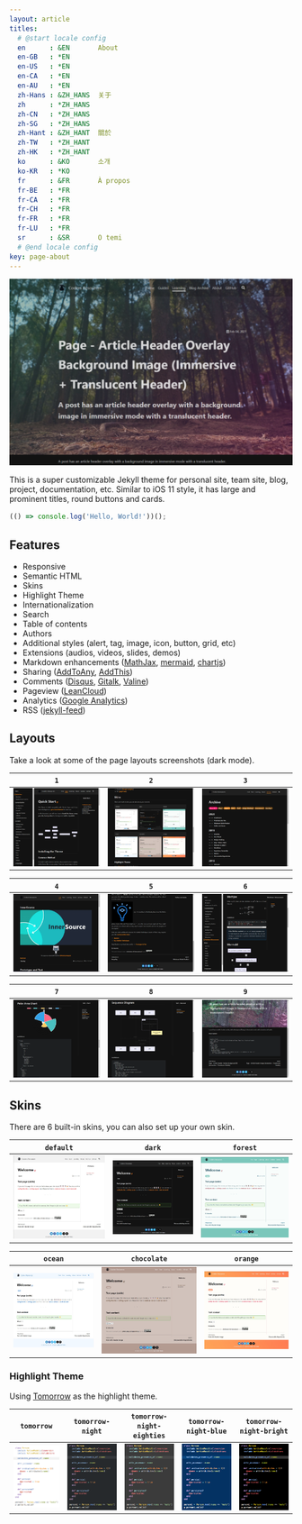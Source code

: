 ```yaml
---
layout: article
titles:
  # @start locale config
  en      : &EN       About
  en-GB   : *EN
  en-US   : *EN
  en-CA   : *EN
  en-AU   : *EN
  zh-Hans : &ZH_HANS  关于
  zh      : *ZH_HANS
  zh-CN   : *ZH_HANS
  zh-SG   : *ZH_HANS
  zh-Hant : &ZH_HANT  關於
  zh-TW   : *ZH_HANT
  zh-HK   : *ZH_HANT
  ko      : &KO       소개
  ko-KR   : *KO
  fr      : &FR       À propos
  fr-BE   : *FR
  fr-CA   : *FR
  fr-CH   : *FR
  fr-FR   : *FR
  fr-LU   : *FR
  sr      : &SR       O temi
  # @end locale config
key: page-about
---
```


![infinit3 Theme](/screenshots/sample-home.png)

This is a super customizable Jekyll theme for personal site, team site, blog, project, documentation, etc. Similar to iOS 11 style, it has large and prominent titles, round buttons and cards.

```javascript
(() => console.log('Hello, World!'))();
```

## Features

- Responsive
- Semantic HTML
- Skins
- Highlight Theme
- Internationalization
- Search
- Table of contents
- Authors
- Additional styles (alert, tag, image, icon, button, grid, etc)
- Extensions (audios, videos, slides, demos)
- Markdown enhancements ([MathJax](https://www.mathjax.org/), [mermaid](https://mermaidjs.github.io/), [chartjs](http://www.chartjs.org/))
- Sharing ([AddToAny](https://www.addtoany.com/), [AddThis](https://www.addthis.com/))
- Comments ([Disqus](https://disqus.com/), [Gitalk](https://gitalk.github.io/), [Valine](https://valine.js.org/en/))
- Pageview ([LeanCloud](https://leancloud.cn/))
- Analytics ([Google Analytics](https://analytics.google.com/analytics/web/))
- RSS ([jekyll-feed](https://github.com/jekyll/jekyll-feed))

## Layouts

Take a look at some of the page layouts screenshots (dark mode).

| `1` | `2` | `3` |
| --- |  --- | --- |
| ![1](/screenshots/infinit3-details1.png) | ![2](/screenshots/infinit3-details2.png) | ![3](/screenshots/infinit3-details3.png) |

| `4` | `5` | `6` |
| --- |  --- | --- |
| ![4](/screenshots/infinit3-details4.png) | ![5](/screenshots/infinit3-details5.png) | ![6](/screenshots/infinit3-details6.png) |

| `7` | `8` | `9` |
| --- |  --- | --- |
| ![7](/screenshots/infinit3-details7.png) | ![8](/screenshots/infinit3-details8.png) | ![9](/screenshots/infinit3-details9.png) |

## Skins

There are 6 built-in skins, you can also set up your own skin.

| `default` | `dark` | `forest` |
| --- |  --- | --- |
| ![Default](/screenshots/skin_default.jpg) | ![Dark](/screenshots/skin_dark.jpg) | ![Forest](/screenshots/skin_forest.jpg) |

| `ocean` | `chocolate` | `orange` |
| --- |  --- | --- |
| ![Ocean](/screenshots/skin_ocean.jpg) | ![Chocolate](/screenshots/skin_chocolate.jpg) | ![Orange](/screenshots/skin_orange.jpg) |

### Highlight Theme

Using [Tomorrow](https://github.com/chriskempson/tomorrow-theme) as the highlight theme.

| `tomorrow` | `tomorrow-night` | `tomorrow-night-eighties` | `tomorrow-night-blue` | `tomorrow-night-bright` |
| --- |  --- | --- | --- |  --- |
| ![Tomorrow](/screenshots/highlight_tomorrow.png) | ![Tomorrow Night](/screenshots/highlight_tomorrow-night.png) | ![Tomorrow Night Eighties](/screenshots/highlight_tomorrow-night-eighties.png) | ![Tomorrow Night Blue](/screenshots/highlight_tomorrow-night-blue.png) | ![Tomorrow Night Bright](/screenshots/highlight_tomorrow-night-bright.png) |
